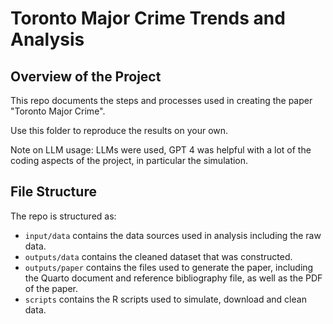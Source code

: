 # Toronto Major Crime Trends and Analysis

## Overview of the Project

This repo documents the steps and processes used in creating the paper "Toronto Major Crime". 

Use this folder to reproduce the results on your own.

Note on LLM usage: 
LLMs were used, GPT 4 was helpful with a lot of the coding aspects of the project, in particular the simulation.  

## File Structure

The repo is structured as:

-   `input/data` contains the data sources used in analysis including the raw data.
-   `outputs/data` contains the cleaned dataset that was constructed.
-   `outputs/paper` contains the files used to generate the paper, including the Quarto document and reference bibliography file, as well as the PDF of the paper. 
-   `scripts` contains the R scripts used to simulate, download and clean data.